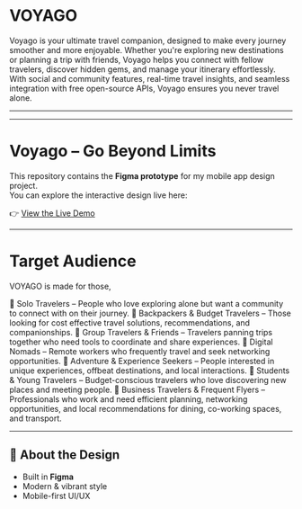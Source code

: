 # VOYAGO
Voyago is your ultimate travel companion, designed to make every journey smoother and more enjoyable. Whether you're exploring new destinations or planning a trip with friends, Voyago helps you connect with fellow travelers, discover hidden gems, and manage your itinerary effortlessly. With social and community features, real-time travel insights, and seamless integration with free open-source APIs, Voyago ensures you never travel alone.

---



---

# Voyago – Go Beyond Limits

This repository contains the **Figma prototype** for my mobile app design project.  
You can explore the interactive design live here:  

👉 [View the Live Demo](https://code-sleek.github.io/VOYAGO/)

---

 
# Target Audience 

VOYAGO is made for those, 

 Solo Travelers – People who love exploring alone but want a community to connect 
with on their journey. 
 Backpackers & Budget Travelers – Those looking for cost effective travel 
solutions, recommendations, and companionships. 
 Group Travelers & Friends – Travelers panning trips together who need tools to 
coordinate and share experiences. 
 Digital Nomads – Remote workers who frequently travel and seek networking 
opportunities. 
 Adventure & Experience Seekers – People interested in unique experiences, 
offbeat destinations, and local interactions. 
 Students & Young Travelers – Budget-conscious travelers who love discovering 
new places and meeting people. 
 Business Travelers & Frequent Flyers – Professionals who work and need 
efficient planning, networking opportunities, and local recommendations for dining, 
co-working spaces, and transport.

---

## 🎨 About the Design
- Built in **Figma**
- Modern & vibrant style
- Mobile-first UI/UX
